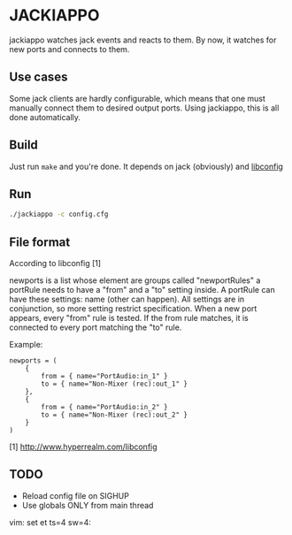 JACKIAPPO
=========

jackiappo watches jack events and reacts to them. By now, it watches for new
ports and connects to them.

Use cases
-----------

Some jack clients are hardly configurable, which means that one must manually
connect them to desired output ports. Using jackiappo, this is all done
automatically.


Build
------

Just run `make` and you're done.
It depends on jack (obviously) and
[libconfig](http://www.hyperrealm.com/libconfig/)


Run
----

```sh
./jackiappo -c config.cfg
```

File format
-----------

According to libconfig [1]

newports is a list whose element are groups called "newportRules"
a portRule needs to have a "from" and a "to" setting inside.
A portRule can have these settings: name (other can happen). All settings are
in conjunction, so more setting restrict specification.
When a new port appears, every "from" rule is tested. If the from rule matches, it is connected to every port matching the "to" rule.

Example:

    newports = (
        {
            from = { name="PortAudio:in_1" }
            to = { name="Non-Mixer (rec):out_1" }
        },
        {
            from = { name="PortAudio:in_2" }
            to = { name="Non-Mixer (rec):out_2" }
        }
    )

[1] http://www.hyperrealm.com/libconfig

TODO
-----

* Reload config file on SIGHUP
* Use globals ONLY from main thread



vim: set et ts=4 sw=4:
